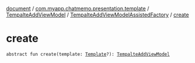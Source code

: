 [document](../../../index.md) / [com.myapp.chatmemo.presentation.template](../../index.md) / [TempalteAddViewModel](../index.md) / [TempalteAddViewModelAssistedFactory](index.md) / [create](./create.md)

# create

`abstract fun create(template: `[`Template`](../../../com.myapp.chatmemo.domain.model.entity/-template/index.md)`?): `[`TempalteAddViewModel`](../index.md)